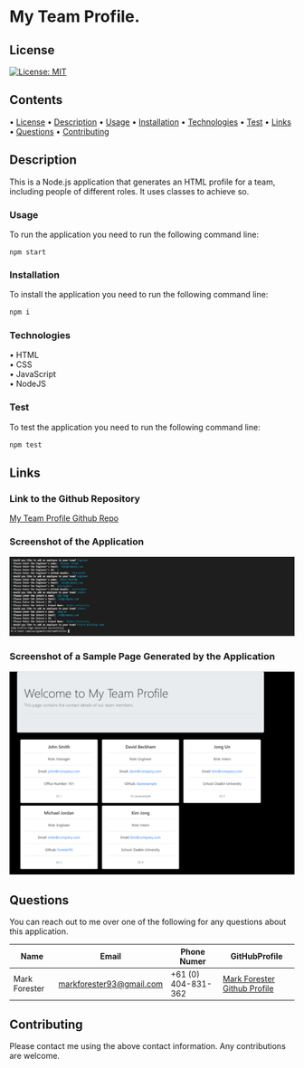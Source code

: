 # My Team Profile.

## License

[![License: MIT](https://img.shields.io/badge/License-MIT-yellow.svg)](https://opensource.org/licenses/MIT)

## Contents

• [License](#license)
• [Description](#description)
• [Usage](#usage)
• [Installation](#installation)
• [Technologies](#technologies)
• [Test](#test)
• [Links](#links)
• [Questions](#questions)
• [Contributing](#contributing)

## Description

This is a Node.js application that generates an HTML profile for a team, including people of different roles. It uses classes to achieve so.

### Usage

To run the application you need to run the following command line:

```
npm start
```

### Installation

To install the application you need to run the following command line:

```bash
npm i
```

### Technologies

• HTML  
• CSS  
• JavaScript  
• NodeJS

### Test

To test the application you need to run the following command line:

```bash
npm test
```

## Links

### Link to the Github Repository

[My Team Profile Github Repo](https://github.com/forester93/MyTeamProfile/)

### Screenshot of the Application

![Screenshot of the page](./assets/images/screenshot-01.PNG)

### Screenshot of a Sample Page Generated by the Application

![Screenshot of the page](./assets/images/screenshot-02.PNG)

## Questions

You can reach out to me over one of the following for any questions about this application.

| Name          | Email                    | Phone Numer         | GitHubProfile                                                  |
| ------------- | ------------------------ | ------------------- | -------------------------------------------------------------- |
| Mark Forester | markforester93@gmail.com | +61 (0) 404-831-362 | [Mark Forester Github Profile](https://github.com/forester93/) |

## Contributing

Please contact me using the above contact information. Any contributions are welcome.
